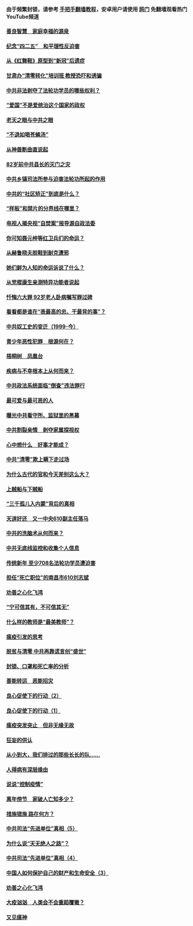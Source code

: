 #### 由于频繁封锁，请参考 [手把手翻墙教程](https://github.com/gfw-breaker/guides/wiki/)，安卓用户请使用 [网门](https://github.com/gfw-breaker/nogfw/blob/master/dl.md?t=04240101) 免翻墙观看热门YouTube频道 

#### [善良智慧　家庭幸福的源泉](../pages/19/423632.md?t=04240101) 

#### [纪念“四二五”　和平理性反迫害](../pages/19/423660.md?t=04240101) 

#### [从《红舞鞋》原型到“新冠”后遗症](../pages/19/423509.md?t=04240101) 

#### [甘肃办“清零转化”培训班 教授恐吓和诱骗](../pages/19/423498.md?t=04240101) 

#### [中共非法剥夺了法轮功学员的哪些权利？](../pages/19/423392.md?t=04240101) 

#### [“爱国”不是爱统治这个国家的政权](../pages/19/423029.md?t=04240101) 

#### [老天之眼与中共之眼](../pages/19/423378.md?t=04240101) 

#### [“不退如喝苍蝇汤”](../pages/19/423287.md?t=04240101) 

#### [从神兽断曲直说起](../pages/19/423201.md?t=04240101) 

#### [82岁前中共县长的灭门之灾](../pages/19/423055.md?t=04240101) 

#### [中共乡镇司法所参与迫害法轮功所起的作用](../pages/19/423064.md?t=04240101) 

#### [中共的“社区矫正”到底是什么？](../pages/19/422870.md?t=04240101) 

#### [“样板”和禁片的分界线在哪里？](../pages/19/422704.md?t=04240101) 

#### [电视人揭央视“自焚案”报导源自政法委](../pages/19/422770.md?t=04240101) 

#### [你可知聂元梓等红卫兵们的命运？](../pages/19/422848.md?t=04240101) 

#### [从赫鲁晓夫脱鞋到耐克遭邪](../pages/19/422826.md?t=04240101) 

#### [她们鲜为人知的命运诉说了什么？](../pages/19/422754.md?t=04240101) 

#### [从党棍康生亲测特异功能者说起](../pages/19/422657.md?t=04240101) 

#### [忏悔六大罪 92岁老人卧病嘱写罪过碑](../pages/19/422750.md?t=04240101) 

#### [看看都是谁在“表最高的忠、干最背的事”？](../pages/19/422703.md?t=04240101) 

#### [中共奴工史的变迁（1999-今）](../pages/19/422656.md?t=04240101) 

#### [青少年恶性犯罪　根源何在？](../pages/19/422449.md?t=04240101) 

#### [梧桐树　凤凰台](../pages/19/422442.md?t=04240101) 

#### [疾病与不幸根本上从何而来？](../pages/19/422438.md?t=04240101) 

#### [中共政法系统面临“倒查”违法罪行](../pages/19/422497.md?t=04240101) 

#### [最可爱与最可恶的人](../pages/19/422448.md?t=04240101) 

#### [曝光中共看守所、监狱里的黑幕](../pages/19/422390.md?t=04240101) 

#### [中共割裂亲情　剥夺家属探视权](../pages/19/422364.md?t=04240101) 

#### [心中想什么　好事才能成？](../pages/19/422318.md?t=04240101) 

#### [中共“清零”欺上瞒下走过场](../pages/19/422306.md?t=04240101) 

#### [为什么古代的官和今天差别这么大？](../pages/19/422228.md?t=04240101) 

#### [上贼船与下贼船](../pages/19/422276.md?t=04240101) 

#### [“三千孤儿入内蒙”背后的真相](../pages/19/422229.md?t=04240101) 

#### [天道好还　又一中央610副主任落马](../pages/19/422155.md?t=04240101) 

#### [中共的洗脑术从何而来？](../pages/19/422154.md?t=04240101) 

#### [中共无底线监控和收集个人信息](../pages/19/422039.md?t=04240101) 

#### [传统新年 至少708名法轮功学员遭迫害](../pages/19/421946.md?t=04240101) 

#### [担任“死亡职位”的南昌市610刘志斌](../pages/19/421957.md?t=04240101) 

#### [劝善之心化飞鸿](../pages/19/421164.md?t=04240101) 

#### [“宁可信其有，不可信其无”](../pages/19/421691.md?t=04240101) 

#### [什么样的教师是“最美教师”？](../pages/19/421755.md?t=04240101) 

#### [瘟疫引发的思考](../pages/19/421594.md?t=04240101) 

#### [脱贫与清零 中共再靠谎言创“盛世”](../pages/19/421590.md?t=04240101) 

#### [封锁、口罩和死亡率的分析](../pages/19/421495.md?t=04240101) 

#### [善能转运　恶能招灾](../pages/19/421334.md?t=04240101) 

#### [良心促使下的行动（2）](../pages/19/421361.md?t=04240101) 

#### [良心促使下的行动（1）](../pages/19/421302.md?t=04240101) 

#### [瘟疫突发突止　但非无缘无故](../pages/19/421281.md?t=04240101) 

#### [狂妄的供认](../pages/19/421199.md?t=04240101) 

#### [从小到大，我们排过的那些长长的队……](../pages/19/421243.md?t=04240101) 

#### [人得病有深层缘由](../pages/19/420864.md?t=04240101) 

#### [说说“控制疫情”](../pages/19/420831.md?t=04240101) 

#### [离年傍节　家破人亡知多少？](../pages/19/420563.md?t=04240101) 

#### [措施错施  路在何方？](../pages/19/420076.md?t=04240101) 

#### [中共司法“先进单位”真相（5）](../pages/19/419453.md?t=04240101) 

#### [为什么说“天无绝人之路”？](../pages/19/419618.md?t=04240101) 

#### [中共司法“先进单位”真相（4）](../pages/19/419452.md?t=04240101) 

#### [中国人如何保护自己的财产和生命安全（3）](../pages/19/419405.md?t=04240101) 

#### [劝善之心化飞鸿](../pages/19/418758.md?t=04240101) 

#### [大疫汹汹　人类会不会重蹈覆辙？](../pages/19/419691.md?t=04240101) 

#### [又见瘟神](../pages/19/419225.md?t=04240101) 

